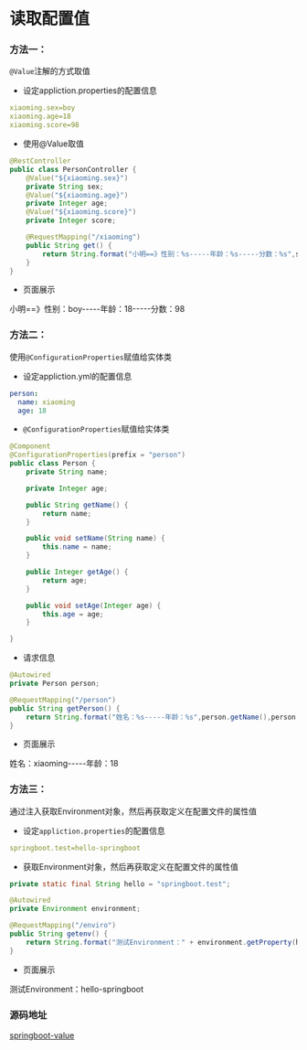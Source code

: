 # 读取配置值

### 方法一：
`@Value`注解的方式取值

+ 设定appliction.properties的配置信息

```yaml
xiaoming.sex=boy
xiaoming.age=18
xiaoming.score=98
```

+ 使用@Value取值

```java
@RestController
public class PersonController {
    @Value("${xiaoming.sex}")
    private String sex;
    @Value("${xiaoming.age}")
    private Integer age;
    @Value("${xiaoming.score}")
    private Integer score;

    @RequestMapping("/xiaoming")
    public String get() {
        return String.format("小明==》性别：%s-----年龄：%s-----分数：%s",sex,age,score);
    }
}
```

+ 页面展示

小明==》性别：boy-----年龄：18-----分数：98

### 方法二：
使用`@ConfigurationProperties`赋值给实体类

+ 设定appliction.yml的配置信息

```yaml
person:
  name: xiaoming
  age: 18
```

+ `@ConfigurationProperties`赋值给实体类

```java
@Component
@ConfigurationProperties(prefix = "person")
public class Person {
    private String name;

    private Integer age;

    public String getName() {
        return name;
    }

    public void setName(String name) {
        this.name = name;
    }

    public Integer getAge() {
        return age;
    }

    public void setAge(Integer age) {
        this.age = age;
    }

}
```

+ 请求信息

```java
@Autowired
private Person person;

@RequestMapping("/person")
public String getPerson() {
    return String.format("姓名：%s-----年龄：%s",person.getName(),person.getAge());
}
```

+ 页面展示

姓名：xiaoming-----年龄：18

### 方法三：
通过注入获取Environment对象，然后再获取定义在配置文件的属性值

+ 设定`appliction.properties`的配置信息

```yml
springboot.test=hello-springboot
```

+ 获取Environment对象，然后再获取定义在配置文件的属性值

```java
private static final String hello = "springboot.test";

@Autowired
private Environment environment;

@RequestMapping("/enviro")
public String getenv() {
    return String.format("测试Environment：" + environment.getProperty(hello));
}
```
 
+ 页面展示

测试Environment：hello-springboot

### 源码地址
[springboot-value](https://github.com/ghostxbh/spring-boot-example/tree/master/boot01)
